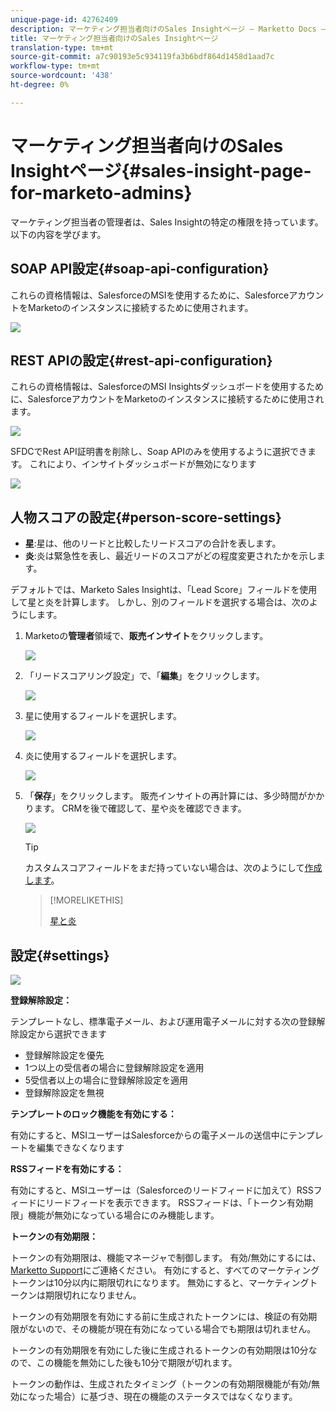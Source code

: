 ```yaml
---
unique-page-id: 42762409
description: マーケティング担当者向けのSales Insightページ — Marketto Docs — 製品ドキュメント
title: マーケティング担当者向けのSales Insightページ
translation-type: tm+mt
source-git-commit: a7c90193e5c934119fa3b6bdf864d1458d1aad7c
workflow-type: tm+mt
source-wordcount: '438'
ht-degree: 0%

---
```



# マーケティング担当者向けのSales Insightページ{#sales-insight-page-for-marketo-admins}

マーケティング担当者の管理者は、Sales Insightの特定の権限を持っています。 以下の内容を学びます。

## SOAP API設定{#soap-api-configuration}

これらの資格情報は、SalesforceのMSIを使用するために、SalesforceアカウントをMarketoのインスタンスに接続するために使用されます。

![](assets/one-1.png)

## REST APIの設定{#rest-api-configuration}

これらの資格情報は、SalesforceのMSI Insightsダッシュボードを使用するために、SalesforceアカウントをMarketoのインスタンスに接続するために使用されます。

![](assets/two-1.png)

SFDCでRest API証明書を削除し、Soap APIのみを使用するように選択できます。 これにより、インサイトダッシュボードが無効になります

![](assets/three-1.png)

## 人物スコアの設定{#person-score-settings}

* **星**:星は、他のリードと比較したリードスコアの合計を表します。
* **炎**:炎は緊急性を表し、最近リードのスコアがどの程度変更されたかを示します。

デフォルトでは、Marketo Sales Insightは、「Lead Score」フィールドを使用して星と炎を計算します。 しかし、別のフィールドを選択する場合は、次のようにします。

1. Marketoの&#x200B;**管理者**&#x200B;領域で、**販売インサイト**&#x200B;をクリックします。

   ![](assets/four.png)

1. 「リードスコアリング設定」で、「**編集**」をクリックします。

   ![](assets/five.png)

1. 星に使用するフィールドを選択します。

   ![](assets/six.png)

1. 炎に使用するフィールドを選択します。

   ![](assets/seven.png)

1. 「**保存**」をクリックします。 販売インサイトの再計算には、多少時間がかかります。 CRMを後で確認して、星や炎を確認できます。

   ![](assets/eight.png)

   >[!TIP]
   >
   >カスタムスコアフィールドをまだ持っていない場合は、次のようにして[作成します](/help/marketo/product-docs/administration/field-management/create-a-custom-field-in-marketo.md)。

   >[!MORELIKETHIS]
   >
   >[星と炎](/help/marketo/product-docs/marketo-sales-insight/msi-for-salesforce/features/stars-and-flames/customize-stars-and-flames.md)

## 設定{#settings}

![](assets/nine.png)

**登録解除設定：**

テンプレートなし、標準電子メール、および運用電子メールに対する次の登録解除設定から選択できます

* 登録解除設定を優先
* 1つ以上の受信者の場合に登録解除設定を適用
* 5受信者以上の場合に登録解除設定を適用
* 登録解除設定を無視

**テンプレートのロック機能を有効にする：**

有効にすると、MSIユーザーはSalesforceからの電子メールの送信中にテンプレートを編集できなくなります

**RSSフィードを有効にする：**

有効にすると、MSIユーザーは（Salesforceのリードフィードに加えて）RSSフィードにリードフィードを表示できます。 RSSフィードは、「トークン有効期限」機能が無効になっている場合にのみ機能します。

**トークンの有効期限：**

トークンの有効期限は、機能マネージャで制御します。 有効/無効にするには、[Marketto Support](https://nation.marketo.com/t5/Support/ct-p/Support)にご連絡ください。 有効にすると、すべてのマーケティングトークンは10分以内に期限切れになります。 無効にすると、マーケティングトークンは期限切れになりません。

トークンの有効期限を有効にする前に生成されたトークンには、検証の有効期限がないので、その機能が現在有効になっている場合でも期限は切れません。

トークンの有効期限を有効にした後に生成されるトークンの有効期限は10分なので、この機能を無効にした後も10分で期限が切れます。

トークンの動作は、生成されたタイミング（トークンの有効期限機能が有効/無効になった場合）に基づき、現在の機能のステータスではなくなります。

